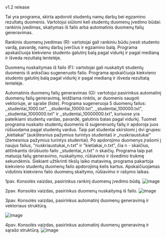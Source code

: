 v1.2 release

Tai yra programa, skirta apdoroti studentų namų darbų bei egzamino rezultatų duomenis. Vartotojui siūlomi keli studentų duomenų įvedimo būdai: rankinis įvedimas, skaitymas iš failo arba automatinis duomenų failų generavimas.

Rankinis duomenų įvedimas (R): vartotojai gali rankiniu būdu įvesti studento vardą, pavardę, namų darbų įverčius ir egzamino balą. Programa apskaičiuoja kiekvieno studento galutinį balą pagal vidurkį ir pagal medianą ir išveda rezultatą lentelėje.

Duomenų nuskaitymas iš failo (F): vartotojai gali nuskaityti studentų duomenis iš anksčiau sugeneruoto failo. Programa apskaičiuoja kiekvieno studento galutinį balą pagal vidurkį ir pagal medianą ir išveda rezultatą lentelėje.

Automatinis duomenų failų generavimas (G): vartotojui pasirinkus automatinį duomenų failų generavimą, leidžiama rinktis, ar duomenis saugoti vektoriuje, ar sąraše (liste). Programa sugeneruoja 5 duomenų failus: ,,studentai_1000.txt", ,,studentai_10000.txt", ,,studentai_100000.txt", ,,studentai_1000000.txt" ir ,,studentai_10000000.txt", kuriuose yra pateikiami studentų vardas, pavardė, galutinis balas pagal vidurkį. Tuomet programa nuskaito studentų duomenis iš sugeneruotų failų ir apdoroja juos rūšiuodama pagal studentų vardus. Taip pat studentai skirstomi į dvi grupes: „kietiakai“ (aukštesnius pažymius turintys studentai) ir „nuskriaustukai“ (žemesnius pažymius turintys studentai). Po apdorojimo duomenys įrašomi į naujus failus, "nuskriaustukai_n.txt" ir "kietiakai_n.txt", čia n - skaičius, atitinkantis išrūšiuoto failo ,,studentai_n.txt" n skaičių. Programa taip pat matuoja failų generavimo, nuskaitymo, rūšiavimo ir išvedimo trukmę sekundėmis. Siekiant užtikrinti tikslų laiko matavimą, programa pakartoja kiekvieno studentų duomenų failo apdorojimą kelis kartus. Apskaičiuojamas vidutinis kiekvieno failo duomenų skaitymo, rūšiavimo ir rašymo laikas.

1pav. Konsolės vaizdas, pasirinkus rankinį duomenų įvedimo būdą.
![image](https://github.com/emabrau/Nauja/assets/144418033/7b9f7a92-0e56-420a-92de-24af7f882892)

2pav. Konsolės vaizdas, pasirinkus duomenų nuskaitymą iš failo.
![image](https://github.com/emabrau/Nauja/assets/144418033/a4c933fc-dbd0-4cad-8c27-5f3ca4cf8323)

3pav. Konsolės vaizdas, pasirinkus automatinį duomenų generavimą ir vektoriaus struktūrą. 

![image](https://github.com/emabrau/Nauja/assets/144418033/d59c57d6-0903-4071-8346-9e944bfd2f96)

4pav. Konsolės vaizdas, pasirinkus automatinį duomenų generavimą ir sąrašo struktūrą.
![image](https://github.com/emabrau/Nauja/assets/144418033/0ae2eca5-bfed-49ba-a47e-c0b544690029)








